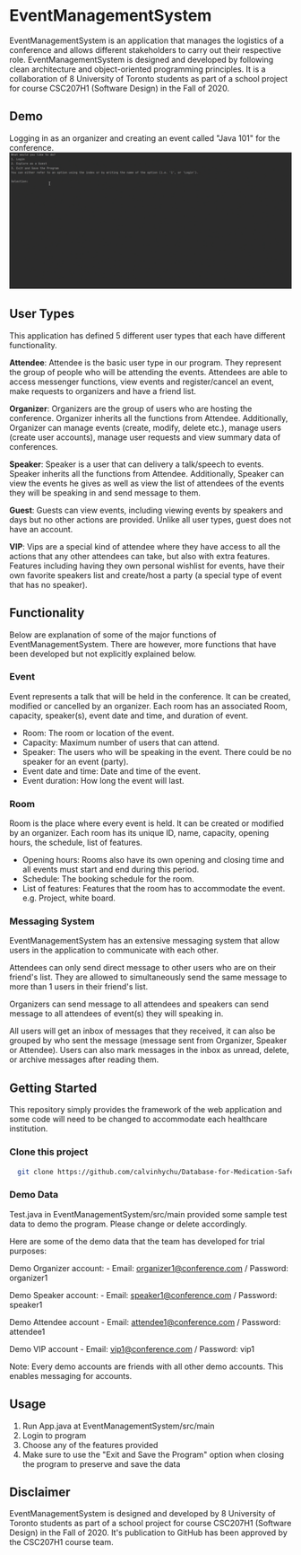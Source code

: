 # EventManagementSystem

EventManagementSystem is an application that manages the logistics of a conference and allows different stakeholders to carry out their respective role.
EventManagementSystem is designed and developed by following clean architecture and object-oriented programming principles. It is a collaboration of 8 University of Toronto students as part of a school project for course CSC207H1 (Software Design) in the Fall of 2020.

## Demo 

Logging in as an organizer and creating an event called "Java 101" for the conference.
<img src="./misc/demo1.gif"/>


## User Types
This application has defined 5 different user types that each have different functionality. 

<b>Attendee</b>: Attendee is the basic user type in our program. They represent the group of people who will be attending the events. Attendees are able to access messenger functions, view events and register/cancel an event, make requests to organizers and have a friend list. 

<b>Organizer</b>: Organizers are the group of users who are hosting the conference. Organizer inherits all the functions from Attendee. Additionally, Organizer can manage events (create, modify, delete etc.), manage users (create user accounts), manage user requests and view summary data of conferences. 

<b>Speaker</b>: Speaker is a user that can delivery a talk/speech to events. Speaker inherits all the functions from Attendee. Additionally, Speaker can view the events he gives as well as view the list of attendees of the events they will be speaking in and send message to them.

<b>Guest</b>: Guests can view events, including viewing events by speakers and days but no other actions are provided. Unlike all user types, guest does not have an account.

<b>VIP</b>: Vips are a special kind of attendee where they have access to all the actions that any other attendees can take, but also with extra features. Features including having they own personal wishlist for events, have their own favorite speakers list and create/host a party (a special type of event that has no speaker).

## Functionality
Below are explanation of some of the major functions of EventManagementSystem. There are however, more functions that have been developed but not explicitly explained below.

### Event
Event represents a talk that will be held in the conference. It can be created, modified or cancelled by an organizer. Each room has an associated Room, capacity, speaker(s), event date and time, and duration of event.

- Room: The room or location of the event.
- Capacity: Maximum number of users that can attend.
- Speaker: The users who will be speaking in the event. There could be no speaker for an event (party).
- Event date and time: Date and time of the event.
- Event duration: How long the event will last.

### Room
Room is the place where every event is held. It can be created or modified by an organizer. Each room has its unique ID, name, capacity, opening hours, the schedule, list of features.

- Opening hours: Rooms also have its own opening and closing time and all events must start and end during this period.
- Schedule: The booking schedule for the room.
- List of features: Features that the room has to accommodate the event. e.g. Project, white board.

### Messaging System
EventManagementSystem has an extensive messaging system that allow users in the application to communicate with each other.

Attendees can only send direct message to other users who are on their friend's list. They are allowed to simultaneously send the same message to more than 1 users in their friend's list. 

Organizers can send message to all attendees and speakers can send message to all attendees of event(s) they will speaking in. 

All users will get an inbox of messages that they received, it can also be grouped by who sent the message (message sent from Organizer, Speaker or Attendee). Users can also mark messages in the inbox as unread, delete, or archive messages after reading them.


## Getting Started
This repository simply provides the framework of the web application and some code will need to be changed to accommodate each healthcare institution. 

### Clone this project

```bash
  git clone https://github.com/calvinhychu/Database-for-Medication-Safety-in-Geriatric.git
```

### Demo Data
Test.java in EventManagementSystem/src/main provided some sample test data to demo the program. Please change or delete accordingly.

Here are some of the demo data that the team has developed for trial purposes:

Demo Organizer account: - Email: organizer1@conference.com / Password: organizer1

Demo Speaker account: - Email: speaker1@conference.com / Password: speaker1

Demo Attendee account - Email: attendee1@conference.com / Password: attendee1

Demo VIP account - Email: vip1@conference.com / Password: vip1

Note: Every demo accounts are friends with all other demo accounts. This enables messaging for accounts.

## Usage

1. Run App.java at EventManagementSystem/src/main
2. Login to program
3. Choose any of the features provided
4. Make sure to use the "Exit and Save the Program" option when closing the program to preserve and save the data


## Disclaimer
EventManagementSystem is designed and developed by 8 University of Toronto students as part of a school project for course CSC207H1 (Software Design) in the Fall of 2020. It's publication to GitHub has been approved by the CSC207H1 course team.
